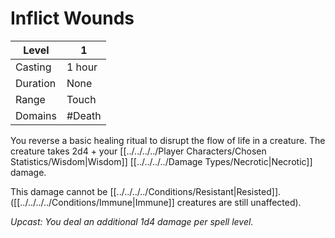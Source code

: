 # Inflict Wounds

| Level     | 1                             |
| --------- | ----------------------------- |
| Casting   | 1 hour                        |
| Duration  | None                          |
| Range     | Touch                         |
| Domains   | #Death                        |

You reverse a basic healing ritual to disrupt the flow of life in a creature. The creature takes 2d4 + your [[../../../../Player Characters/Chosen Statistics/Wisdom\|Wisdom]] [[../../../../Damage Types/Necrotic\|Necrotic]] damage. 

This damage cannot be [[../../../../Conditions/Resistant\|Resisted]]. ([[../../../../Conditions/Immune|Immune]] creatures are still unaffected).

*Upcast: You deal an additional 1d4 damage per spell level.*